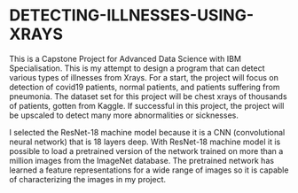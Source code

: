 # DETECTING-ILLNESSES-USING-XRAYS
This is a Capstone Project for Advanced Data Science with IBM Specialisation. 
This is my attempt to design a program that can detect various types of illnesses from Xrays. For a start, the project will focus on detection of covid19 patients, normal patients, and patients suffering from pneumonia. The dataset set for this project will be chest xrays of thousands of patients, gotten from Kaggle. If successful in this project, the project will be upscaled to detect many more abnormalities or sicknesses.

I selected the ResNet-18 machine model because it is a CNN (convolutional neural network) that is 18 layers deep. With ResNet-18 machine model it is possible to load a pretrained version of the network trained on more than a million images from the ImageNet database. The pretrained network has learned a feature representations for a wide range of images so it is capable of characterizing the images in my project.
